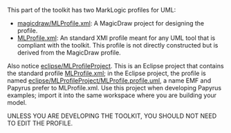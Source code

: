 This part of the toolkit has two MarkLogic profiles for UML:

- [magicdraw/MLProfile.xml](magicdraw/MLProfile.xml): A MagicDraw project for designing the profile.
- [MLProfile.xml](MLProfile.xml): An standard XMI profile meant for any UML tool that is compliant with the toolkit. This profile is not directly constructed but is derived from the MagicDraw profile.

Also notice [eclipse/MLProfileProject](eclipse/MLProfileProject). This is an Eclipse project that contains the standard profile [MLProfile.xml](MLProfile.xml); in the Eclipse project, the profile is named [eclipse/MLProfileProject/MLProfile.profile.uml](eclipse/MLProfileProject/MLProfile.profile.uml), a name EMF and Papyrus prefer to MLProfile.xml. Use this project when developing Papyrus examples; import it into the same workspace where you are building your model. 

UNLESS YOU ARE DEVELOPING THE TOOLKIT, YOU SHOULD NOT NEED TO EDIT THE PROFILE. 